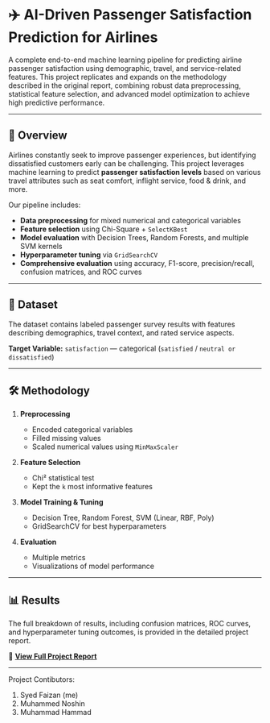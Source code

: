 # ✈️ AI-Driven Passenger Satisfaction Prediction for Airlines

A complete end-to-end machine learning pipeline for predicting airline passenger satisfaction using demographic, travel, and service-related features. This project replicates and expands on the methodology described in the original report, combining robust data preprocessing, statistical feature selection, and advanced model optimization to achieve high predictive performance.

---

## 📌 Overview

Airlines constantly seek to improve passenger experiences, but identifying dissatisfied customers early can be challenging. This project leverages machine learning to predict **passenger satisfaction levels** based on various travel attributes such as seat comfort, inflight service, food & drink, and more.

Our pipeline includes:

- **Data preprocessing** for mixed numerical and categorical variables
- **Feature selection** using Chi-Square + `SelectKBest`
- **Model evaluation** with Decision Trees, Random Forests, and multiple SVM kernels
- **Hyperparameter tuning** via `GridSearchCV`
- **Comprehensive evaluation** using accuracy, F1-score, precision/recall, confusion matrices, and ROC curves

---

## 📂 Dataset

The dataset contains labeled passenger survey results with features describing demographics, travel context, and rated service aspects.

**Target Variable:** `satisfaction` — categorical (`satisfied` / `neutral or dissatisfied`)

---

## 🛠 Methodology

1. **Preprocessing**
   - Encoded categorical variables
   - Filled missing values
   - Scaled numerical values using `MinMaxScaler`

2. **Feature Selection**
   - Chi² statistical test
   - Kept the `k` most informative features

3. **Model Training & Tuning**
   - Decision Tree, Random Forest, SVM (Linear, RBF, Poly)
   - GridSearchCV for best hyperparameters

4. **Evaluation**
   - Multiple metrics
   - Visualizations of model performance

---

## 📊 Results

The full breakdown of results, including confusion matrices, ROC curves, and hyperparameter tuning outcomes, is provided in the detailed project report.

📑 **[View Full Project Report](https://syed-raza-portfolio.netlify.app/static/media/airline.0b47f9f1e6ba40e21eea.pdf)**

---

Project Contibutors:
1. Syed Faizan (me)
2. Muhammed Noshin
3. Muhammad Hammad